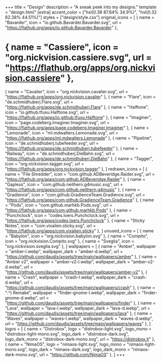 +++
title = "Design"
description = "A sneak peek into my designs."
template = "design.html"
[extra]
accent_color = ["hsl(0.38 87.64% 34.9%)", "hsl(0.32 82.38% 44.51%)"]
styles = ["design/style.css"]
original_icons = [
  { name = "Bavarder", icon = "io.github.Bavarder.Bavarder.svg", url = "https://flathub.org/apps/io.github.Bavarder.Bavarder" },
  # { name = "Cassiere", icon = "org.nickvision.cassiere.svg", url = "https://flathub.org/apps/org.nickvision.cassiere" },
  { name = "Cavalier", icon = "org.nickvision.cavalier.svg", url = "https://flathub.org/apps/org.nickvision.cavalier" },
  { name = "Flare", icon = "de.schmidhuberj.Flare.svg", url = "https://flathub.org/apps/de.schmidhuberj.Flare" },
  { name = "Halftone", icon = "io.github.tfuxu.Halftone.svg", url = "https://flathub.org/apps/io.github.tfuxu.Halftone" },
  { name = "Imaginer", icon = "page.codeberg.Imaginer.Imaginer.svg", url = "https://flathub.org/apps/page.codeberg.Imaginer.Imaginer" },
  { name = "Lemonade", icon = "ml.mdwalters.Lemonade.svg", url = "https://flathub.org/apps/ml.mdwalters.Lemonade" },
  { name = "Pipeline", icon = "de.schmidhuberj.tubefeeder.svg", url = "https://flathub.org/apps/de.schmidhuberj.tubefeeder" },
  { name = "Railway", icon = "de.schmidhuberj.DieBahn.svg", url = "https://flathub.org/apps/de.schmidhuberj.DieBahn" },
  { name = "Tagger", icon = "org.nickvision.tagger.svg", url = "https://flathub.org/apps/org.nickvision.tagger" },
]
redrawn_icons = [
  { name = "File Shredder", icon = "com.github.ADBeveridge.Raider.svg", url = "https://flathub.org/apps/com.github.ADBeveridge.Raider" },
  { name = "Gapless", icon = "com.github.neithern.g4music.svg", url = "https://flathub.org/apps/com.github.neithern.g4music" },
  { name = "Gradience", icon = "com.github.GradienceTeam.Gradience.svg", url = "https://flathub.org/apps/com.github.GradienceTeam.Gradience" },
  { name = "Pods", icon = "com.github.marhkb.Pods.svg", url = "https://flathub.org/apps/com.github.marhkb.Pods" },
  { name = "Punchclock", icon = "codes.loers.Punchclock.svg", url = "https://flathub.org/apps/codes.loers.Punchclock" },
  { name = "Sticky Notes", icon = "com.vixalien.sticky.svg", url = "https://flathub.org/apps/com.vixalien.sticky" },
]
unused_icons = [
  { name = "Babylon", icon = "org.nickvision.babylon.svg" },
  { name = "Compito", icon = "org.nickvision.Compito.svg" },
  { name = "Sveglia", icon = "org.nickvision.sveglia.svg" },
]
wallpapers = [
  { name = "Amber", wallpaper = "amber-l.webp", wallpaper_dark = "amber-d.webp", url = "https://github.com/daudix/assets/tree/main/wallpapers/amber" },
  { name = "Amber v2", wallpaper = "amber-v2-l.webp", wallpaper_dark = "amber-v2-d.webp", url = "https://github.com/daudix/assets/tree/main/wallpapers/amber-v2" },
  { name = "Crash", wallpaper = "crash-l.webp", wallpaper_dark = "crash-d.webp", url = "https://github.com/daudix/assets/tree/main/wallpapers/crash" },
  { name = ":^) Remake", wallpaper = "finder-gnome-l.webp", wallpaper_dark = "finder-gnome-d.webp", url = "https://github.com/daudix/assets/tree/main/wallpapers/finder" },
  { name = "Lava", wallpaper = "lava-l.webp", wallpaper_dark = "lava-d.webp", url = "https://github.com/daudix/assets/tree/main/wallpapers/lava" },
  { name = "Waves", wallpaper = "waves-l.webp", wallpaper_dark = "waves-d.webp", url = "https://github.com/daudix/assets/tree/main/wallpapers/waves" },
]
logos = [
  { name = "Distrobox", logo = "distrobox-light.svg", logo_mono = "distrobox-light-mono.svg", logo_dark = "distrobox-dark.svg", logo_dark_mono = "distrobox-dark-mono.svg", url = "https://distrobox.it" },
  { name = "NimaOS", logo = "nimaos-light.svg", logo_mono = "nimaos-light-mono.svg", logo_dark = "nimaos-dark.svg", logo_dark_mono = "nimaos-dark-mono.svg", url = "https://github.com/NimaOS" },
]
+++
